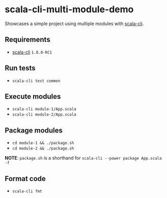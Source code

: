 # scala-cli-multi-module-demo

Showcases a simple project using multiple modules with [scala-cli](https://scala-cli.virtuslab.org/).

## Requirements

- [scala-cli](https://scala-cli.virtuslab.org/) `1.0.0-RC1`

## Run tests

- `scala-cli test common`

## Execute modules

- `scala-cli module-1/App.scala`
- `scala-cli module-2/App.scala`

## Package modules

- `cd module-1 && ./package.sh`
- `cd module-2 && ./package.sh`

**NOTE**: `package.sh` is a shorthand for `scala-cli --power package App.scala -f`

## Format code

- `scala-cli fmt`
